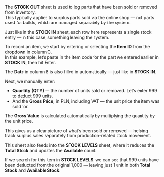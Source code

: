 The **STOCK OUT** sheet is used to log parts that have been sold or removed from inventory.  
This typically applies to surplus parts sold via the online shop — not parts used for builds, which are managed separately by the system.

Just like in the **STOCK IN** sheet, each row here represents a single stock entry — in this case, something leaving the system.

To record an item, we start by entering or selecting the **Item ID** from the dropdown in column C.  
In this example, let’s paste in the item code for the part we entered earlier in **STOCK IN**, then hit Enter.

The **Date** in column B is also filled in automatically — just like in **STOCK IN**.

Next, we manually enter:

- **Quantity (QTY)** — the number of units sold or removed. Let’s enter 999 to deduct 999 units.
- And the **Gross Price**, in PLN, including VAT — the unit price the item was sold for.

The **Gross Value** is calculated automatically by multiplying the quantity by the unit price.

This gives us a clear picture of what’s been sold or removed — helping track surplus sales separately from production-related stock movement.

This sheet also feeds into the **STOCK LEVELS** sheet, where it reduces the **Total Stock** and updates the **Available** count.

If we search for this item in **STOCK LEVELS**, we can see that 999 units have been deducted from the original 1,000 — leaving just 1 unit in both **Total Stock** and **Available Stock**.
